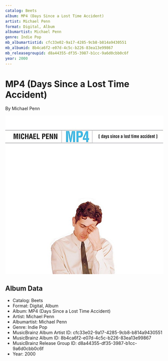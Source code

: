 ```yaml
---
catalog: Beets
album: MP4 (Days Since a Lost Time Accident)
artist: Michael Penn
format: Digital, Album
albumartist: Michael Penn
genre: Indie Pop
mb_albumartistid: cfc33e02-9a17-4285-9cb8-b814a9430551
mb_albumid: 8b4ca6f2-e07d-4c5c-b226-83ea13e99867
mb_releasegroupid: d8a44355-df35-3987-b1cc-9a6d0cbb0c6f
year: 2000
---
```


# MP4 (Days Since a Lost Time Accident)

By Michael Penn

![](../../assets/beetscovers/Michael_Penn-MP4_Days_Since_a_Lost_Time_Accident.jpg)

## Album Data

- Catalog: Beets
- Format: Digital, Album
- Album: MP4 (Days Since a Lost Time Accident)
- Artist: Michael Penn
- Albumartist: Michael Penn
- Genre: Indie Pop
- MusicBrainz Album Artist ID: cfc33e02-9a17-4285-9cb8-b814a9430551
- MusicBrainz Album ID: 8b4ca6f2-e07d-4c5c-b226-83ea13e99867
- MusicBrainz Release Group ID: d8a44355-df35-3987-b1cc-9a6d0cbb0c6f
- Year: 2000

